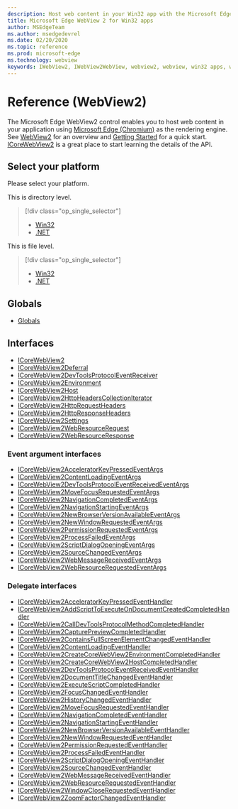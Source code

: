 ```yaml
---
description: Host web content in your Win32 app with the Microsoft Edge WebView 2 control
title: Microsoft Edge WebView 2 for Win32 apps
author: MSEdgeTeam
ms.author: msedgedevrel
ms.date: 02/20/2020
ms.topic: reference
ms.prod: microsoft-edge
ms.technology: webview
keywords: IWebView2, IWebView2WebView, webview2, webview, win32 apps, win32, edge, ICoreWebView2, ICoreWebView2Host, browser control, edge html
---
```


# Reference \(WebView2\)  

The Microsoft Edge WebView2 control enables you to host web content in your application using [Microsoft Edge \(Chromium\)](https://www.microsoftedgeinsider.com) as the rendering engine.  See [WebView2](../webview2.md) for an overview and [Getting Started](GettingStarted.md) for a quick start.  [ICoreWebView2](reference/ICoreWebView2.md) is a great place to start learning the details of the API.  

## Select your platform

Please select your platform.

This is directory level.
> [!div class="op_single_selector"]
> - [Win32](win32/)
> - [.NET](dotnet/)

This is file level.
> [!div class="op_single_selector"]
> - [Win32](win32.md)
> - [.NET](dotnet.md)


## Globals  

*   [Globals](reference/webview2.idl.md)  

## Interfaces  
*   [ICoreWebView2](reference/ICoreWebView2.md)
*   [ICoreWebView2Deferral](reference/ICoreWebView2Deferral.md)
*   [ICoreWebView2DevToolsProtocolEventReceiver](reference/ICoreWebView2DevToolsProtocolEventReceiver.md)
*   [ICoreWebView2Environment](reference/ICoreWebView2Environment.md)
*   [ICoreWebView2Host](reference/ICoreWebView2Host.md)
*   [ICoreWebView2HttpHeadersCollectionIterator](reference/ICoreWebView2HttpHeadersCollectionIterator.md)
*   [ICoreWebView2HttpRequestHeaders](reference/ICoreWebView2HttpRequestHeaders.md)
*   [ICoreWebView2HttpResponseHeaders](reference/ICoreWebView2HttpResponseHeaders.md)
*   [ICoreWebView2Settings](reference/ICoreWebView2Settings.md)
*   [ICoreWebView2WebResourceRequest](reference/ICoreWebView2WebResourceRequest.md)
*   [ICoreWebView2WebResourceResponse](reference/ICoreWebView2WebResourceResponse.md)

### Event argument interfaces

*   [ICoreWebView2AcceleratorKeyPressedEventArgs](reference/ICoreWebView2AcceleratorKeyPressedEventArgs.md)
*   [ICoreWebView2ContentLoadingEventArgs](reference/ICoreWebView2ContentLoadingEventArgs.md)
*   [ICoreWebView2DevToolsProtocolEventReceivedEventArgs](reference/ICoreWebView2DevToolsProtocolEventReceivedEventArgs.md)
*   [ICoreWebView2MoveFocusRequestedEventArgs](reference/ICoreWebView2MoveFocusRequestedEventArgs.md)
*   [ICoreWebView2NavigationCompletedEventArgs](reference/ICoreWebView2NavigationCompletedEventArgs.md)
*   [ICoreWebView2NavigationStartingEventArgs](reference/ICoreWebView2NavigationStartingEventArgs.md)
*   [ICoreWebView2NewBrowserVersionAvailableEventArgs](reference/ICoreWebView2NewBrowserVersionAvailableEventArgs.md)
*   [ICoreWebView2NewWindowRequestedEventArgs](reference/ICoreWebView2NewWindowRequestedEventArgs.md)
*   [ICoreWebView2PermissionRequestedEventArgs](reference/ICoreWebView2PermissionRequestedEventArgs.md)
*   [ICoreWebView2ProcessFailedEventArgs](reference/ICoreWebView2ProcessFailedEventArgs.md)
*   [ICoreWebView2ScriptDialogOpeningEventArgs](reference/ICoreWebView2ScriptDialogOpeningEventArgs.md)
*   [ICoreWebView2SourceChangedEventArgs](reference/ICoreWebView2SourceChangedEventArgs.md)
*   [ICoreWebView2WebMessageReceivedEventArgs](reference/ICoreWebView2WebMessageReceivedEventArgs.md)
*   [ICoreWebView2WebResourceRequestedEventArgs](reference/ICoreWebView2WebResourceRequestedEventArgs.md)

### Delegate interfaces

*   [ICoreWebView2AcceleratorKeyPressedEventHandler](reference/ICoreWebView2AcceleratorKeyPressedEventHandler.md)
*   [ICoreWebView2AddScriptToExecuteOnDocumentCreatedCompletedHandler](reference/ICoreWebView2AddScriptToExecuteOnDocumentCreatedCompletedHandler.md)
*   [ICoreWebView2CallDevToolsProtocolMethodCompletedHandler](reference/ICoreWebView2CallDevToolsProtocolMethodCompletedHandler.md)
*   [ICoreWebView2CapturePreviewCompletedHandler](reference/ICoreWebView2CapturePreviewCompletedHandler.md)
*   [ICoreWebView2ContainsFullScreenElementChangedEventHandler](reference/ICoreWebView2ContainsFullScreenElementChangedEventHandler.md)
*   [ICoreWebView2ContentLoadingEventHandler](reference/ICoreWebView2ContentLoadingEventHandler.md)
*   [ICoreWebView2CreateCoreWebView2EnvironmentCompletedHandler](reference/ICoreWebView2CreateCoreWebView2EnvironmentCompletedHandler.md)
*   [ICoreWebView2CreateCoreWebView2HostCompletedHandler](reference/ICoreWebView2CreateCoreWebView2HostCompletedHandler.md)
*   [ICoreWebView2DevToolsProtocolEventReceivedEventHandler](reference/ICoreWebView2DevToolsProtocolEventReceivedEventHandler.md)
*   [ICoreWebView2DocumentTitleChangedEventHandler](reference/ICoreWebView2DocumentTitleChangedEventHandler.md)
*   [ICoreWebView2ExecuteScriptCompletedHandler](reference/ICoreWebView2ExecuteScriptCompletedHandler.md)
*   [ICoreWebView2FocusChangedEventHandler](reference/ICoreWebView2FocusChangedEventHandler.md)
*   [ICoreWebView2HistoryChangedEventHandler](reference/ICoreWebView2HistoryChangedEventHandler.md)
*   [ICoreWebView2MoveFocusRequestedEventHandler](reference/ICoreWebView2MoveFocusRequestedEventHandler.md)
*   [ICoreWebView2NavigationCompletedEventHandler](reference/ICoreWebView2NavigationCompletedEventHandler.md)
*   [ICoreWebView2NavigationStartingEventHandler](reference/ICoreWebView2NavigationStartingEventHandler.md)
*   [ICoreWebView2NewBrowserVersionAvailableEventHandler](reference/ICoreWebView2NewBrowserVersionAvailableEventHandler.md)
*   [ICoreWebView2NewWindowRequestedEventHandler](reference/ICoreWebView2NewWindowRequestedEventHandler.md)
*   [ICoreWebView2PermissionRequestedEventHandler](reference/ICoreWebView2PermissionRequestedEventHandler.md)
*   [ICoreWebView2ProcessFailedEventHandler](reference/ICoreWebView2ProcessFailedEventHandler.md)
*   [ICoreWebView2ScriptDialogOpeningEventHandler](reference/ICoreWebView2ScriptDialogOpeningEventHandler.md)
*   [ICoreWebView2SourceChangedEventHandler](reference/ICoreWebView2SourceChangedEventHandler.md)
*   [ICoreWebView2WebMessageReceivedEventHandler](reference/ICoreWebView2WebMessageReceivedEventHandler.md)
*   [ICoreWebView2WebResourceRequestedEventHandler](reference/ICoreWebView2WebResourceRequestedEventHandler.md)
*   [ICoreWebView2WindowCloseRequestedEventHandler](reference/ICoreWebView2WindowCloseRequestedEventHandler.md)
*   [ICoreWebView2ZoomFactorChangedEventHandler](reference/ICoreWebView2ZoomFactorChangedEventHandler.md)
